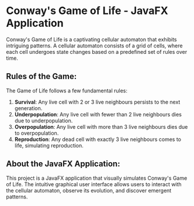 # Conway's Game of Life - JavaFX Application

Conway's Game of Life is a captivating cellular automaton that exhibits intriguing patterns. A cellular automaton consists of a grid of cells, where each cell undergoes state changes based on a predefined set of rules over time.

## Rules of the Game:
The Game of Life follows a few fundamental rules:

1. **Survival**: Any live cell with 2 or 3 live neighbours persists to the next generation.
2. **Underpopulation**: Any live cell with fewer than 2 live neighbours dies due to underpopulation.
3. **Overpopulation**: Any live cell with more than 3 live neighbours dies due to overpopulation.
4. **Reproduction**: Any dead cell with exactly 3 live neighbours comes to life, simulating reproduction.

## About the JavaFX Application:
This project is a JavaFX application that visually simulates Conway's Game of Life. The intuitive graphical user interface allows users to interact with the cellular automaton, observe its evolution, and discover emergent patterns. 



